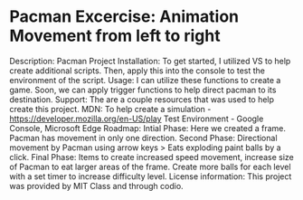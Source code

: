 # Pacman Excercise: Animation Movement from left to right
Description: Pacman Project
Installation: To get started, I utilized VS to help create additional scripts. Then, apply this into the console to test the environment of the script.
Usage: I can utilize these functions to create a game. Soon, we can apply trigger functions to help direct pacman to its destination. 
Support: The are a couple resources that was used to help create this project. 
MDN: To help create a simulation - https://developer.mozilla.org/en-US/play
Test Environment - Google Console, Microsoft Edge
Roadmap: 
Intial Phase: Here we created a frame. Pacman has movement in only one direction. 
Second Phase: Directional movement by Pacman using arrow keys > Eats exploding paint balls by a click. 
Final Phase: Items to create increased speed movement, increase size of Pacman to eat larger areas of the frame. Create more balls for each level with a set timer to increase difficulty level. 
License information: This project was provided by MIT Class and through codio. 
